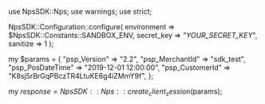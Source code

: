 use NpsSDK::Nps;
use warnings;
use strict;

NpsSDK::Configuration::configure( 
    environment => $NpsSDK::Constants::SANDBOX_ENV,
    secret_key => "_YOUR_SECRET_KEY_",
    sanitize => 1 
    );

my $params = {
    "psp_Version" => "2.2",
    "psp_MerchantId" => "sdk_test",
    "psp_PosDateTime" => "2019-12-01 12:00:00",
    "psp_CustomerId" => "K8sj5rBrGqPBczTR4LtuKE6g4iZMmY9f",
};

my $response = NpsSDK::Nps::create_client_session($params);